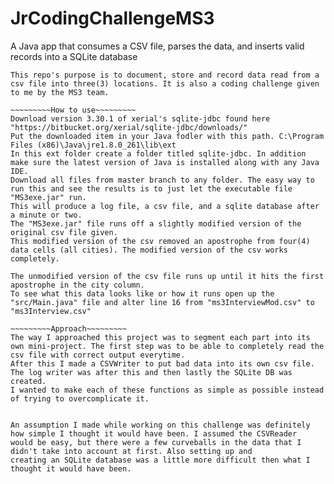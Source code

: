 # JrCodingChallengeMS3
A Java app that consumes a CSV file, parses the data, and inserts valid records into a SQLite database

~~~~~~~~~Summary~~~~~~~~~
This repo's purpose is to document, store and record data read from a csv file into three(3) locations. It is also a coding challenge given to me by the MS3 team.

~~~~~~~~~How to use~~~~~~~~~
Download version 3.30.1 of xerial's sqlite-jdbc found here "https://bitbucket.org/xerial/sqlite-jdbc/downloads/" 
Put the downloaded item in your Java fodler with this path. C:\Program Files (x86)\Java\jre1.8.0_261\lib\ext
In this ext folder create a folder titled sqlite-jdbc. In addition make sure the latest version of Java is installed along with any Java IDE.
Download all files from master branch to any folder. The easy way to run this and see the results is to just let the executable file "MS3exe.jar" run. 
This will produce a log file, a csv file, and a sqlite database after a minute or two. 
The "MS3exe.jar" file runs off a slightly modified version of the original csv file given.
This modified version of the csv removed an apostrophe from four(4) data cells (all cities). The modified version of the csv works completely.

The unmodified version of the csv file runs up until it hits the first apostrophe in the city column. 
To see what this data looks like or how it runs open up the "src/Main.java" file and alter line 16 from "ms3InterviewMod.csv" to "ms3Interview.csv"

~~~~~~~~~Approach~~~~~~~~~
The way I approached this project was to segment each part into its own mini-project. The first step was to be able to completely read the csv file with correct output everytime. 
After this I made a CSVWriter to put bad data into its own csv file. The log writer was after this and then lastly the SQLite DB was created. 
I wanted to make each of these functions as simple as possible instead of trying to overcomplicate it.


An assumption I made while working on this challenge was definitely how simple I thought it would have been. I assumed the CSVReader
would be easy, but there were a few curveballs in the data that I didn't take into account at first. Also setting up and 
creating an SQLite database was a little more difficult then what I thought it would have been.



